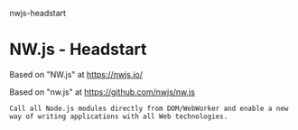 nwjs-headstart
# NW.js - Headstart

Based on "NW.js" at https://nwjs.io/

Based on "nw.js" at https://github.com/nwjs/nw.js

```Call all Node.js modules directly from DOM/WebWorker and enable a new way of writing applications with all Web technologies.```

